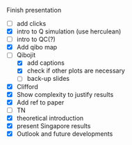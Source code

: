 Finish presentation

* [ ] add clicks
* [x] intro to Q simulation (use herculean)
* [ ] intro to QC(?)
* [x] Add qibo map
* [ ] Qibojit
  * [x]  add captions
  * [x]  check if other plots are necessary
  * [ ]  back-up slides
* [x]  Clifford
  * [x]  Show complexity to justify results
  * [x]  Add ref to paper
* [ ]  TN
  * [x]  theoretical introduction
  * [x]  present Singapore results
* [x]  Outlook and future developments